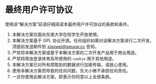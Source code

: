 # 最终用户许可协议

使用该“解决方案”前请仔细阅读本最终用户许可协议的条款和条件。

1. 本解决方案仅面向东南大学在校学生开放使用。
2. 本解决方案基于 GPL 协议开源。任何组织如需对该解决方案进行二次开发，须提前发送邮件到 [xiaowei@seuxw.cc](xiaowei@seuxw.cc) 告知。
3. 严禁将本解决方案或基于本解决方案的二次开发产品用于商业用途。
4. 严禁将爬虫登录体育系所使用的 `cookie` 用于其他用途。
5. 本解决方案已对所有爬取到的数据进行加密传输，请放心使用。
6. 使用本解决方案而导致的任何问题，东大小微不承担任何责任。
7. 一旦你使用此解决方案，即表示你同意以上全部条款。
